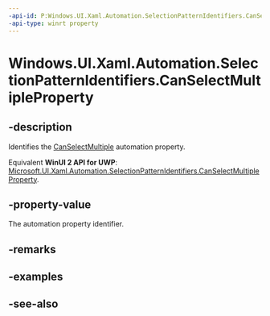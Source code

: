 ```yaml
---
-api-id: P:Windows.UI.Xaml.Automation.SelectionPatternIdentifiers.CanSelectMultipleProperty
-api-type: winrt property
---
```


<!-- Property syntax
public Windows.UI.Xaml.Automation.AutomationProperty CanSelectMultipleProperty { get; }
-->

# Windows.UI.Xaml.Automation.SelectionPatternIdentifiers.CanSelectMultipleProperty

## -description
Identifies the [CanSelectMultiple](../windows.ui.xaml.automation.provider/iselectionprovider_canselectmultiple.md) automation property.

Equivalent **WinUI 2 API for UWP**: [Microsoft.UI.Xaml.Automation.SelectionPatternIdentifiers.CanSelectMultipleProperty](/windows/winui/api/microsoft.ui.xaml.automation.selectionpatternidentifiers.canselectmultipleproperty).

## -property-value
The automation property identifier.

## -remarks

## -examples

## -see-also
